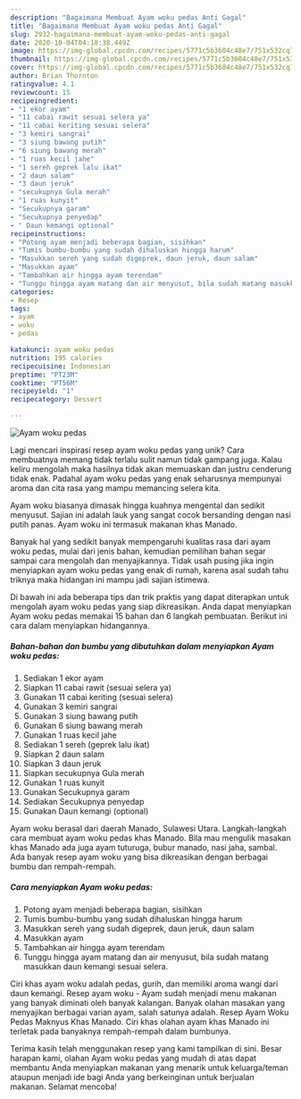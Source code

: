 ```yaml
---
description: "Bagaimana Membuat Ayam woku pedas Anti Gagal"
title: "Bagaimana Membuat Ayam woku pedas Anti Gagal"
slug: 2932-bagaimana-membuat-ayam-woku-pedas-anti-gagal
date: 2020-10-04T04:18:38.449Z
image: https://img-global.cpcdn.com/recipes/5771c5b3604c48e7/751x532cq70/ayam-woku-pedas-foto-resep-utama.jpg
thumbnail: https://img-global.cpcdn.com/recipes/5771c5b3604c48e7/751x532cq70/ayam-woku-pedas-foto-resep-utama.jpg
cover: https://img-global.cpcdn.com/recipes/5771c5b3604c48e7/751x532cq70/ayam-woku-pedas-foto-resep-utama.jpg
author: Brian Thornton
ratingvalue: 4.1
reviewcount: 15
recipeingredient:
- "1 ekor ayam"
- "11 cabai rawit sesuai selera ya"
- "11 cabai keriting sesuai selera"
- "3 kemiri sangrai"
- "3 siung bawang putih"
- "6 siung bawang merah"
- "1 ruas kecil jahe"
- "1 sereh geprek lalu ikat"
- "2 daun salam"
- "3 daun jeruk"
- "secukupnya Gula merah"
- "1 ruas kunyit"
- "Secukupnya garam"
- "Secukupnya penyedap"
- " Daun kemangi optional"
recipeinstructions:
- "Potong ayam menjadi beberapa bagian, sisihkan"
- "Tumis bumbu-bumbu yang sudah dihaluskan hingga harum"
- "Masukkan sereh yang sudah digeprek, daun jeruk, daun salam"
- "Masukkan ayam"
- "Tambahkan air hingga ayam terendam"
- "Tunggu hingga ayam matang dan air menyusut, bila sudah matang masukkan daun kemangi sesuai selera."
categories:
- Resep
tags:
- ayam
- woku
- pedas

katakunci: ayam woku pedas 
nutrition: 195 calories
recipecuisine: Indonesian
preptime: "PT23M"
cooktime: "PT56M"
recipeyield: "1"
recipecategory: Dessert

---
```



![Ayam woku pedas](https://img-global.cpcdn.com/recipes/5771c5b3604c48e7/751x532cq70/ayam-woku-pedas-foto-resep-utama.jpg)

Lagi mencari inspirasi resep ayam woku pedas yang unik? Cara membuatnya memang tidak terlalu sulit namun tidak gampang juga. Kalau keliru mengolah maka hasilnya tidak akan memuaskan dan justru cenderung tidak enak. Padahal ayam woku pedas yang enak seharusnya mempunyai aroma dan cita rasa yang mampu memancing selera kita.

Ayam woku biasanya dimasak hingga kuahnya mengental dan sedikit menyusut. Sajian ini adalah lauk yang sangat cocok bersanding dengan nasi putih panas. Ayam woku ini termasuk makanan khas Manado.

Banyak hal yang sedikit banyak mempengaruhi kualitas rasa dari ayam woku pedas, mulai dari jenis bahan, kemudian pemilihan bahan segar sampai cara mengolah dan menyajikannya. Tidak usah pusing jika ingin menyiapkan ayam woku pedas yang enak di rumah, karena asal sudah tahu triknya maka hidangan ini mampu jadi sajian istimewa.


Di bawah ini ada beberapa tips dan trik praktis yang dapat diterapkan untuk mengolah ayam woku pedas yang siap dikreasikan. Anda dapat menyiapkan Ayam woku pedas memakai 15 bahan dan 6 langkah pembuatan. Berikut ini cara dalam menyiapkan hidangannya.

<!--inarticleads1-->

##### Bahan-bahan dan bumbu yang dibutuhkan dalam menyiapkan Ayam woku pedas:

1. Sediakan 1 ekor ayam
1. Siapkan 11 cabai rawit (sesuai selera ya)
1. Gunakan 11 cabai keriting (sesuai selera)
1. Gunakan 3 kemiri sangrai
1. Gunakan 3 siung bawang putih
1. Gunakan 6 siung bawang merah
1. Gunakan 1 ruas kecil jahe
1. Sediakan 1 sereh (geprek lalu ikat)
1. Siapkan 2 daun salam
1. Siapkan 3 daun jeruk
1. Siapkan secukupnya Gula merah
1. Gunakan 1 ruas kunyit
1. Gunakan Secukupnya garam
1. Sediakan Secukupnya penyedap
1. Gunakan  Daun kemangi (optional)


Ayam woku berasal dari daerah Manado, Sulawesi Utara. Langkah-langkah cara membuat ayam woku pedas khas Manado. Bila mau mengulik masakan khas Manado ada juga ayam tuturuga, bubur manado, nasi jaha, sambal. Ada banyak resep ayam woku yang bisa dikreasikan dengan berbagai bumbu dan rempah-rempah. 

<!--inarticleads2-->

##### Cara menyiapkan Ayam woku pedas:

1. Potong ayam menjadi beberapa bagian, sisihkan
1. Tumis bumbu-bumbu yang sudah dihaluskan hingga harum
1. Masukkan sereh yang sudah digeprek, daun jeruk, daun salam
1. Masukkan ayam
1. Tambahkan air hingga ayam terendam
1. Tunggu hingga ayam matang dan air menyusut, bila sudah matang masukkan daun kemangi sesuai selera.


Ciri khas ayam woku adalah pedas, gurih, dan memiliki aroma wangi dari daun kemangi. Resep ayam woku - Ayam sudah menjadi menu makanan yang banyak diminati oleh banyak kalangan. Banyak olahan masakan yang menyajikan berbagai varian ayam, salah satunya adalah. Resep Ayam Woku Pedas Maknyus Khas Manado. Ciri khas olahan ayam khas Manado ini terletak pada banyaknya rempah-rempah dalam bumbunya. 

Terima kasih telah menggunakan resep yang kami tampilkan di sini. Besar harapan kami, olahan Ayam woku pedas yang mudah di atas dapat membantu Anda menyiapkan makanan yang menarik untuk keluarga/teman ataupun menjadi ide bagi Anda yang berkeinginan untuk berjualan makanan. Selamat mencoba!
